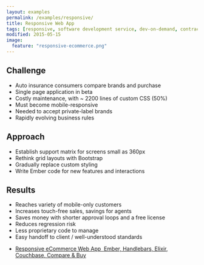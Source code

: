 ```yaml
---
layout: examples
permalink: /examples/responsive/
title: Responsive Web App
tags: [responsive, software development service, dev-on-demand, contract, hourly, retainer, senior user experience engineer]
modified: 2015-05-15
image:
  feature: "responsive-ecommerce.png"
---
```



## Challenge
* Auto insurance consumers compare brands and purchase 
* Single page application in beta
* Costly maintenance, with ~ 2200 lines of custom CSS (50%)
* Must become mobile-responsive
* Needed to accept private-label brands
* Rapidly evolving business rules


## Approach
* Establish support matrix for screens small as 360px
* Rethink grid layouts with Bootstrap
* Gradually replace custom styling
* Write Ember code for new features and interactions


## Results
* Reaches variety of mobile-only customers
* Increases touch-free sales, savings for agents
* Saves money with shorter approval loops and a free license
* Reduces regression risk
* Less proprietary code to manage
* Easy handoff to client / well-understood standards


<div class="portfolio-list">
  <ul>
    <li><a href="responsive-ecommerce/">Responsive eCommerce Web App
        <img src="{{ site.url }}/assets/examples/responsive/responsive-ecommerce.png" alt="" />
        <span class="tags">Ember, Handlebars, Elixir, Couchbase, Compare &amp; Buy</span>
      </a>
    </li>
  </ul>
</div>
